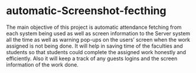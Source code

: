 # automatic-Screenshot-fecthing
The main objective of this project is automatic attendance fetching from each system being used as well as screen information to the Server system all the time as well as warning pop-ups on the users’ screen when the work assigned is not being done. It will help in saving time of the faculties and students so that students could complete the assigned work honestly and efficiently. Also it will keep a track of any guests logins and the screen information of the work done.

